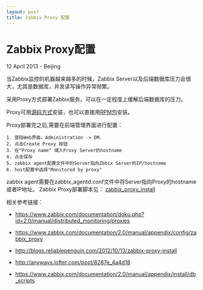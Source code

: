 ```yaml
---
layout: post
title: Zabbix Proxy 配置
---
```


Zabbix Proxy配置
========================
12 April 2013 - Beijing

当Zabbix监控的机器越来越多的时候，Zabbix Server以及后端数据库压力会很大，尤其是数据库，并发读写操作异常频繁。

采用Proxy方式部署Zabbix服务，可以在一定程度上缓解后端数据库的压力。

Proxy可用[源码方式](https://www.zabbix.com/documentation/1.8/manual/installation#zabbix_proxy1)安装，也可以直接用[RPM包](https://github.com/qinguan/zabbix_configure/blob/master/scripts/zabbix_proxy_install.sh)安装。

Proxy部署完之后,需要在前端管理界面进行配置：

	1. 登陆Web界面，Administration -> DM.
	2. 点击Create Proxy 按钮
	3. 在"Proxy name" 填入Proxy Server的hostname
	4. 点击保存
	5. zabbix agent配置文件中的Server指向Zbbix Server的IP/hostname
	6. host配置中选择"Monitored by proxy"

zabbix agent需要在zabbix_agentd.conf文件中将Server指向Proxy的hostname或者IP地址。
Zabbix Proxy部署脚本见： [zabbix_proxy_install](https://github.com/qinguan/zabbix_configure/blob/master/scripts/zabbix_proxy_install.sh)
	
相关参考链接：
	
+ <https://www.zabbix.com/documentation/doku.php?id=2.0/manual/distributed_monitoring/proxies>

+ <https://www.zabbix.com/documentation/2.0/manual/appendix/config/zabbix_proxy>
+ <http://blogs.reliablepenguin.com/2012/10/13/zabbix-proxy-install>
+ <http://anyways.lofter.com/post/8287e_4a4d18>
+ <https://www.zabbix.com/documentation/2.0/manual/appendix/install/db_scripts>
	